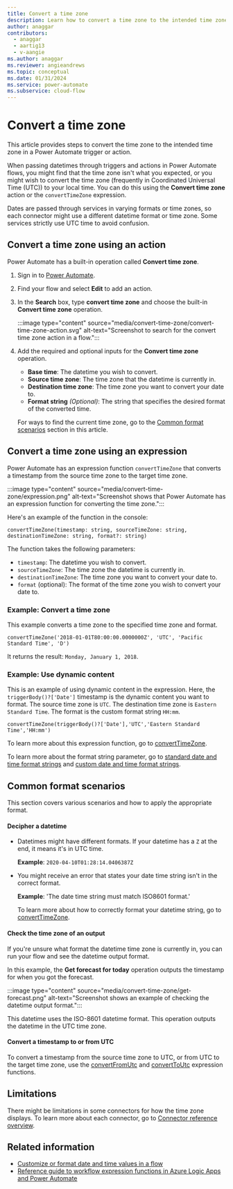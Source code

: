```yaml
---
title: Convert a time zone
description: Learn how to convert a time zone to the intended time zone in a Power Automate trigger or action.
author: anaggar
contributors:
  - anaggar
  - aartig13
  - v-aangie
ms.author: anaggar
ms.reviewer: angieandrews
ms.topic: conceptual
ms.date: 01/31/2024
ms.service: power-automate
ms.subservice: cloud-flow
---
```


# Convert a time zone

This article provides steps to convert the time zone to the intended time zone in a Power Automate trigger or action.

When passing datetimes through triggers and actions in Power Automate flows, you might find that the time zone isn't what you expected, or you might wish to convert the time zone (frequently in Coordinated Universal Time (UTC)) to your local time. You can do this using the **Convert time zone** action or the `convertTimeZone` expression.

Dates are passed through services in varying formats or time zones, so each connector might use a different datetime format or time zone. Some services strictly use UTC time to avoid confusion.

## Convert a time zone using an action

Power Automate has a built-in operation called **Convert time zone**.

1. Sign in to [Power Automate](https://make.powerautomate.com).
1. Find your flow and select **Edit** to add an action.
1. In the **Search** box, type **convert time zone** and choose the built-in **Convert time zone** operation.

   :::image type="content" source="media/convert-time-zone/convert-time-zone-action.svg" alt-text="Screenshot to search for the convert time zone action in a flow.":::

1. Add the required and optional inputs for the **Convert time zone** operation.

   - **Base time**: The datetime you wish to convert.
   - **Source time zone**: The time zone that the datetime is currently in.
   - **Destination time zone**: The time zone you want to convert your date to.
   - **Format string** *(Optional)*: The string that specifies the desired format of the converted time.

   For ways to find the current time zone, go to the [Common format scenarios](#common-format-scenarios) section in this article.

## Convert a time zone using an expression

Power Automate has an expression function `convertTimeZone` that converts a timestamp from the source time zone to the target time zone.



:::image type="content" source="media/convert-time-zone/expression.png" alt-text="Screenshot shows that Power Automate has an expression function for converting the time zone.":::

Here's an example of the function in the console:

```console
convertTimeZone(timestamp: string, sourceTimeZone: string, destinationTimeZone: string, format?: string)
```

The function takes the following parameters:

- `timestamp`: The datetime you wish to convert.
- `sourceTimeZone`: The time zone the datetime is currently in.
- `destinationTimeZone`: The time zone you want to convert your date to.
- `format` (optional): The format of the time zone you wish to convert your date to.

### Example: Convert a time zone

This example converts a time zone to the specified time zone and format.

```console
convertTimeZone('2018-01-01T80:00:00.0000000Z', 'UTC', 'Pacific Standard Time', 'D')
```

It returns the result: `Monday, January 1, 2018`.

### Example: Use dynamic content

 This is an example of using dynamic content in the expression. Here, the `triggerBody()?['Date']` timestamp is the dynamic content you want to format. The source time zone is `UTC`. The destination time zone is `Eastern Standard Time`. The format is the custom format string `HH:mm`.

```console
convertTimeZone(triggerBody()?['Date'],'UTC','Eastern Standard Time','HH:mm')
```

To learn more about this expression function, go to [convertTimeZone](/azure/logic-apps/workflow-definition-language-functions-reference#convertTimeZone).

To learn more about the format string parameter, go to [standard date and time format strings](/dotnet/standard/base-types/standard-date-and-time-format-strings) and [custom date and time format strings](/dotnet/standard/base-types/custom-date-and-time-format-strings).

## Common format scenarios

This section covers various scenarios and how to apply the appropriate format.

#### Decipher a datetime

- Datetimes might have different formats. If your datetime has a `Z` at the end, it means it's in UTC time.

  **Example**: `2020-04-10T01:28:14.0406387Z`

- You might receive an error that states your date time string isn't in the correct format.

    **Example**: 'The date time string must match ISO8601 format.'

    To learn more about how to correctly format your datetime string, go to [convertTimeZone](/azure/logic-apps/workflow-definition-language-functions-reference).

#### Check the time zone of an output

If you're unsure what format the datetime time zone is currently in, you can run your flow and see the datetime output format.

In this example, the **Get forecast for today** operation outputs the timestamp for when you got the forecast.

:::image type="content" source="media/convert-time-zone/get-forecast.png" alt-text="Screenshot shows an example of checking the datetime output format.":::

This datetime uses the ISO-8601 datetime format. This operation outputs the datetime in the UTC time zone.

#### Convert a timestamp to or from UTC

To convert a timestamp from the source time zone to UTC, or from UTC to the target time zone, use the [convertFromUtc](/azure/logic-apps/workflow-definition-language-functions-reference#convertfromutc) and [convertToUtc](/azure/logic-apps/workflow-definition-language-functions-reference#converttoutc) expression functions.

## Limitations

There might be limitations in some connectors for how the time zone displays. To learn more about each connector, go to [Connector reference overview](/connectors/connector-reference/).

## Related information

- [Customize or format date and time values in a flow](date-time-values.md)
- [Reference guide to workflow expression functions in Azure Logic Apps and Power Automate](/azure/logic-apps/workflow-definition-language-functions-reference)
